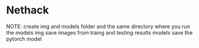 # Nethack
NOTE: create img and models folder and the same directory where you run the models
img save images from traing and testing results
models save the pytorch model
